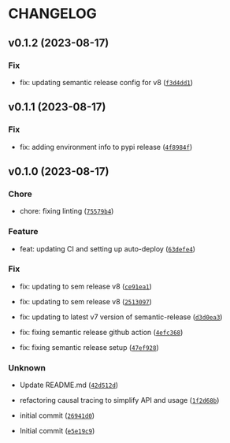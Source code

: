 # CHANGELOG



## v0.1.2 (2023-08-17)

### Fix

* fix: updating semantic release config for v8 ([`f3d4dd1`](https://github.com/chanind/causal-tracer/commit/f3d4dd190ad11903cceec5afad6a7ebfe323f6cb))


## v0.1.1 (2023-08-17)

### Fix

* fix: adding environment info to pypi release ([`4f8984f`](https://github.com/chanind/causal-tracer/commit/4f8984f487224026dbab84de7d6b12e85c6b04f9))


## v0.1.0 (2023-08-17)

### Chore

* chore: fixing linting ([`75579b4`](https://github.com/chanind/causal-tracer/commit/75579b406420ab0e32c0a52ec08c1c03e270eff4))

### Feature

* feat: updating CI and setting up auto-deploy ([`63defe4`](https://github.com/chanind/causal-tracer/commit/63defe44b2fefbb2247dd847fa74680a4e7782d9))

### Fix

* fix: updating to sem release v8 ([`ce91ea1`](https://github.com/chanind/causal-tracer/commit/ce91ea16cbe59e4b2be0cf564775c089e89b213d))

* fix: updating to sem release v8 ([`2513097`](https://github.com/chanind/causal-tracer/commit/25130971829957ba791fa592c0cd1a624371cf8b))

* fix: updating to latest v7 version of semantic-release ([`d3d0ea3`](https://github.com/chanind/causal-tracer/commit/d3d0ea37e348f7e52cc830fa464340df406098f7))

* fix: fixing semantic release github action ([`4efc368`](https://github.com/chanind/causal-tracer/commit/4efc3682fe567336381433172a9e805e0f78858a))

* fix: fixing semantic release setup ([`47ef928`](https://github.com/chanind/causal-tracer/commit/47ef92841d69abc7770f78604191f6f5e0624e08))

### Unknown

* Update README.md ([`42d512d`](https://github.com/chanind/causal-tracer/commit/42d512d7c57fb6d3d2971668aee305e61c01a317))

* refactoring causal tracing to simplify API and usage ([`1f2d68b`](https://github.com/chanind/causal-tracer/commit/1f2d68bc025c4b69f7be28469eb893c72d2b4577))

* initial commit ([`26941d0`](https://github.com/chanind/causal-tracer/commit/26941d085ab703bb144dff7510201d89e6119b6a))

* Initial commit ([`e5e19c9`](https://github.com/chanind/causal-tracer/commit/e5e19c97606ab1c2f7a71b25f3487660374999fc))
